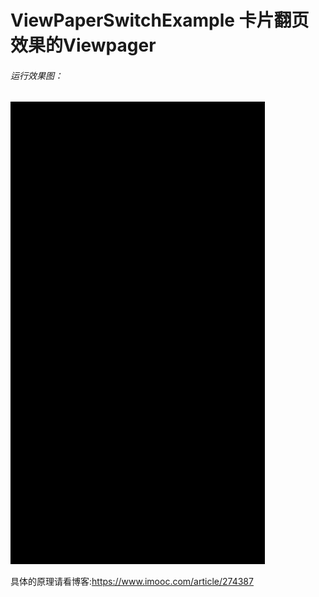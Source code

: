 # ViewPaperSwitchExample 卡片翻页效果的Viewpager


###### 运行效果图：
![enter image description here](https://github.com/nickgao1986/WaveHeader/blob/master/22.gif)

具体的原理请看博客:https://www.imooc.com/article/274387
